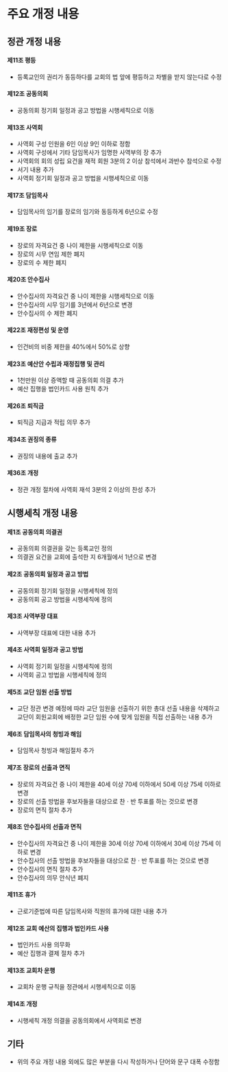 # 주요 개정 내용

## 정관 개정 내용

#### 제11조 평등

- 등록교인의 권리가 동등하다를 교회의 법 앞에 평등하고 차별을 받지 않는다로 수정

#### 제12조 공동의회

- 공동의회 정기회 일정과 공고 방법을 시행세칙으로 이동

#### 제13조 사역회

- 사역회 구성 인원을 6인 이상 9인 이하로 정함
- 사역회 구성에서 기타 담임목사가 임명한 사역부의 장 추가
- 사역회의 회의 성립 요건을 재적 회원 3분의 2 이상 참석에서 과반수 참석으로 수정
- 서기 내용 추가
- 사역회 정기회 일정과 공고 방법을 시행세칙으로 이동

#### 제17조 담임목사

- 담임목사의 임기를 장로의 임기와 동등하게 6년으로 수정

#### 제19조 장로

- 장로의 자격요건 중 나이 제한을 시행세칙으로 이동
- 장로의 시무 연임 제한 폐지
- 장로의 수 제한 폐지

#### 제20조 안수집사

- 안수집사의 자격요건 중 나이 제한을 시행세칙으로 이동
- 안수집사의 시무 임기를 3년에서 6년으로 변경
- 안수집사의 수 제한 폐지

#### 제22조 재정편성 및 운영

- 인건비의 비중 제한을 40%에서 50%로 상향

#### 제23조 예산안 수립과 재정집행 및 관리

- 1천만원 이상 증액할 때 공동의회 의결 추가
- 예산 집행을 법인카드 사용 원칙 추가

#### 제26조 퇴직금

- 퇴직금 지급과 적립 의무 추가

#### 제34조 권징의 종류

- 권징의 내용에 출교 추가

#### 제36조 개정

- 정관 개정 절차에 사역회 재석 3분의 2 이상의 찬성 추가

## 시행세칙 개정 내용

#### 제1조 공동의회 의결권

- 공동의회 의결권을 갖는 등록교인 정의
- 의결권 요건을 교회에 출석한 지 6개월에서 1년으로 변경

#### 제2조 공동의회 일정과 공고 방법

- 공동의회 정기회 일정을 시행세칙에 정의
- 공동의회 공고 방법을 시행세칙에 정의

#### 제3조 사역부장 대표

- 사역부장 대표에 대한 내용 추가

#### 제4조 사역회 일정과 공고 방법

- 사역회 정기회 일정을 시행세칙에 정의
- 사역회 공고 방법을 시행세칙에 정의

#### 제5조 교단 임원 선출 방법

- 교단 정관 변경 예정에 따라 교단 임원을 선출하기 위한 총대 선출 내용을 삭제하고 교단이 회원교회에 배정한 교단 임원 수에 맞게 임원을 직접 선출하는 내용 추가

#### 제6조 담임목사의 청빙과 해임

- 담임목사 청빙과 해임절차 추가

#### 제7조 장로의 선출과 면직

- 장로의 자격요건 중 나이 제한을 40세 이상 70세 이하에서 50세 이상 75세 이하로 변경
- 장로의 선출 방법을 후보자들을 대상으로 찬ㆍ반 투표를 하는 것으로 변경
- 장로의 면직 절차 추가

#### 제8조 안수집사의 선출과 면직

- 안수집사의 자격요건 중 나이 제한을 30세 이상 70세 이하에서 30세 이상 75세 이하로 변경
- 안수집사의 선출 방법을 후보자들을 대상으로 찬ㆍ반 투표를 하는 것으로 변경
- 안수집사의 면직 절차 추가
- 안수집사의 의무 안식년 폐지

#### 제11조 휴가

- 근로기준법에 따른 담임목사와 직원의 휴가에 대한 내용 추가

#### 제12조 교회 예산의 집행과 법인카드 사용

- 법인카드 사용 의무화
- 예산 집행과 결제 절차 추가

#### 제13조 교회차 운행

- 교회차 운행 규칙을 정관에서 시행세칙으로 이동

#### 제14조 개정

- 시행세칙 개정 의결을 공동의회에서 사역회로 변경

## 기타

- 위의 주요 개정 내용 외에도 많은 부분을 다시 작성하거나 단어와 문구 대폭 수정함
